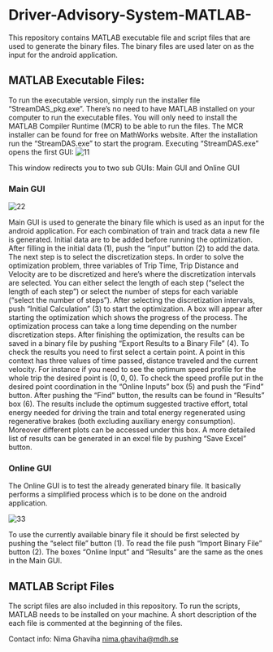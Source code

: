 # Driver-Advisory-System-MATLAB-

This repository contains MATLAB executable file and script files that are used to generate the binary files. The binary files are used later on as the input for the android application. 
## MATLAB Executable Files:
To run the executable version, simply run the installer file “StreamDAS_pkg.exe”. There’s no need to have MATLAB installed on your computer to run the executable files. You will only need to install the MATLAB Compiler Runtime (MCR) to be able to run the files. The MCR installer can be found for free on MathWorks website. After the installation run the “StreamDAS.exe” to start the program. Executing “StreamDAS.exe” opens the first GUI: 
 ![11](https://cloud.githubusercontent.com/assets/22883668/19650772/c1f76c0c-9a0a-11e6-9c28-de615f109a1b.png)

This window redirects you to two sub GUIs: Main GUI and Online GUI
 
### Main GUI
 ![22](https://cloud.githubusercontent.com/assets/22883668/19650805/db1de4c2-9a0a-11e6-942b-7da294bedd88.png)
 
Main GUI is used to generate the binary file which is used as an input for the android application. For each combination of train and track data a new file is generated. Initial data are to be added before running the optimization. After filling in the initial data (1), push the “input” button (2) to add the data. The next step is to select the discretization steps. In order to solve the optimization problem, three variables of Trip Time, Trip Distance and Velocity are to be discretized and here’s where the discretization intervals are selected. You can either select the length of each step (“select the length of each step”) or select the number of steps for each variable (“select the number of steps”). After selecting the discretization intervals, push “Initial Calculation” (3) to start the optimization. A box will appear after starting the optimization which shows the progress of the process. The optimization process can take a long time depending on the number discretization steps. After finishing the optimization, the results can be saved in a binary file by pushing “Export Results to a Binary File” (4). 
To check the results you need to first select a certain point. A point in this context has three values of time passed, distance traveled and the current velocity. For instance if you need to see the optimum speed profile for the whole trip the desired point is (0, 0, 0). To check the speed profile put in the desired point coordination in the “Online Inputs” box (5) and push the “Find” button. After pushing the “Find” button, the results can be found in “Results” box (6). The results include the optimum suggested tractive effort, total energy needed for driving the train and total energy regenerated using regenerative brakes (both excluding auxiliary energy consumption). Moreover different plots can be accessed under this box. A more detailed list of results can be generated in an excel file by pushing “Save Excel” button. 
 
### Online GUI
The Online GUI is to test the already generated binary file. It basically performs a simplified process which is to be done on the android application. 

![33](https://cloud.githubusercontent.com/assets/22883668/19650829/ed0d86ba-9a0a-11e6-84e9-b8a39cc6168b.png)
 
 To use the currently available binary file it should be first selected by pushing the “select file” button (1). To read the file push “Import Binary File” button (2). The boxes “Online Input” and “Results” are the same as the ones in the Main GUI. 

## MATLAB Script Files 
The script files are also included in this repository. To run the scripts, MATLAB needs to be installed on your machine. A short description of the each file is commented at the beginning of the files. 




Contact info: 
Nima Ghaviha
nima.ghaviha@mdh.se 


